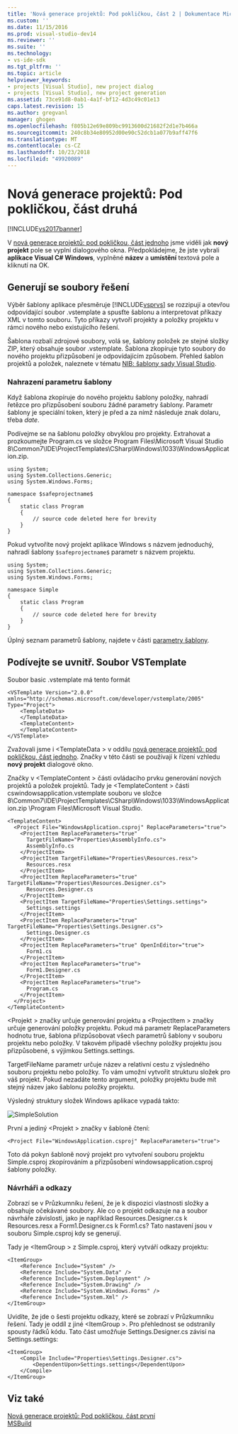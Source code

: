 ```yaml
---
title: 'Nová generace projektů: Pod pokličkou, část 2 | Dokumentace Microsoftu'
ms.custom: ''
ms.date: 11/15/2016
ms.prod: visual-studio-dev14
ms.reviewer: ''
ms.suite: ''
ms.technology:
- vs-ide-sdk
ms.tgt_pltfrm: ''
ms.topic: article
helpviewer_keywords:
- projects [Visual Studio], new project dialog
- projects [Visual Studio], new project generation
ms.assetid: 73ce91d8-0ab1-4a1f-bf12-4d3c49c01e13
caps.latest.revision: 15
ms.author: gregvanl
manager: ghogen
ms.openlocfilehash: f805b12e69e809bc9913600d21682f2d1e7b466a
ms.sourcegitcommit: 240c8b34e80952d00e90c52dcb1a077b9aff47f6
ms.translationtype: MT
ms.contentlocale: cs-CZ
ms.lasthandoff: 10/23/2018
ms.locfileid: "49920089"
---
```

# <a name="new-project-generation-under-the-hood-part-two"></a>Nová generace projektů: Pod pokličkou, část druhá
[!INCLUDE[vs2017banner](../../includes/vs2017banner.md)]

V [nová generace projektů: pod pokličkou, část jednoho](../../extensibility/internals/new-project-generation-under-the-hood-part-one.md) jsme viděli jak **nový projekt** pole se vyplní dialogového okna. Předpokládejme, že jste vybrali **aplikace Visual C# Windows**, vyplněné **název** a **umístění** textová pole a kliknutí na OK.  
  
## <a name="generating-the-solution-files"></a>Generují se soubory řešení  
 Výběr šablony aplikace přesměruje [!INCLUDE[vsprvs](../../includes/vsprvs-md.md)] se rozzipují a otevřou odpovídající soubor .vstemplate a spusťte šablonu a interpretovat příkazy XML v tomto souboru. Tyto příkazy vytvoří projekty a položky projektu v rámci nového nebo existujícího řešení.  
  
 Šablona rozbalí zdrojové soubory, volá se, šablony položek ze stejné složky ZIP, který obsahuje soubor .vstemplate. Šablona zkopíruje tyto soubory do nového projektu přizpůsobení je odpovídajícím způsobem. Přehled šablon projektů a položek, naleznete v tématu [NIB: šablony sady Visual Studio](http://msdn.microsoft.com/en-us/141fccaa-d68f-4155-822b-27f35dd94041).  
  
### <a name="template-parameter-replacement"></a>Nahrazení parametru šablony  
 Když šablona zkopíruje do nového projektu šablony položky, nahradí řetězce pro přizpůsobení souboru žádné parametry šablony. Parametr šablony je speciální token, který je před a za nímž následuje znak dolaru, třeba $date$.  
  
 Podívejme se na šablonu položky obvyklou pro projekty. Extrahovat a prozkoumejte Program.cs ve složce Program Files\Microsoft Visual Studio 8\Common7\IDE\ProjectTemplates\CSharp\Windows\1033\WindowsApplication.zip.  
  
```  
using System;  
using System.Collections.Generic;  
using System.Windows.Forms;  
  
namespace $safeprojectname$  
{  
    static class Program  
    {  
        // source code deleted here for brevity  
    }  
}  
```  
  
 Pokud vytvoříte nový projekt aplikace Windows s názvem jednoduchý, nahradí šablony `$safeprojectname$` parametr s názvem projektu.  
  
```  
using System;  
using System.Collections.Generic;  
using System.Windows.Forms;  
  
namespace Simple  
{  
    static class Program  
    {  
        // source code deleted here for brevity  
    }  
}  
```  
  
 Úplný seznam parametrů šablony, najdete v části [parametry šablony](../../ide/template-parameters.md).  
  
## <a name="a-look-inside-a-vstemplate-file"></a>Podívejte se uvnitř. Soubor VSTemplate  
 Soubor basic .vstemplate má tento formát  
  
```  
<VSTemplate Version="2.0.0"     xmlns="http://schemas.microsoft.com/developer/vstemplate/2005"     Type="Project">  
    <TemplateData>  
    </TemplateData>  
    <TemplateContent>  
    </TemplateContent>  
</VSTemplate>  
```  
  
 Zvažovali jsme i \<TemplateData > v oddílu [nová generace projektů: pod pokličkou, část jednoho](../../extensibility/internals/new-project-generation-under-the-hood-part-one.md). Značky v této části se používají k řízení vzhledu **nový projekt** dialogové okno.  
  
 Značky v \<TemplateContent > části ovládacího prvku generování nových projektů a položek projektů. Tady je \<TemplateContent > části cswindowsapplication.vstemplate souboru ve složce 8\Common7\IDE\ProjectTemplates\CSharp\Windows\1033\WindowsApplication.zip \Program Files\Microsoft Visual Studio.  
  
```  
<TemplateContent>  
  <Project File="WindowsApplication.csproj" ReplaceParameters="true">  
    <ProjectItem ReplaceParameters="true"  
      TargetFileName="Properties\AssemblyInfo.cs">  
      AssemblyInfo.cs  
    </ProjectItem>  
    <ProjectItem TargetFileName="Properties\Resources.resx">  
      Resources.resx  
    </ProjectItem>  
    <ProjectItem ReplaceParameters="true"       TargetFileName="Properties\Resources.Designer.cs">  
      Resources.Designer.cs  
    </ProjectItem>  
    <ProjectItem TargetFileName="Properties\Settings.settings">  
      Settings.settings  
    </ProjectItem>  
    <ProjectItem ReplaceParameters="true"       TargetFileName="Properties\Settings.Designer.cs">  
      Settings.Designer.cs  
    </ProjectItem>  
    <ProjectItem ReplaceParameters="true" OpenInEditor="true">  
      Form1.cs  
    </ProjectItem>  
    <ProjectItem ReplaceParameters="true">  
      Form1.Designer.cs  
    </ProjectItem>  
    <ProjectItem ReplaceParameters="true">  
      Program.cs  
    </ProjectItem>  
  </Project>  
</TemplateContent>  
```  
  
 \<Projekt > značky určuje generování projektu a \<ProjectItem > značky určuje generování položky projektu. Pokud má parametr ReplaceParameters hodnotu true, šablona přizpůsobovat všech parametrů šablony v souboru projektu nebo položky. V takovém případě všechny položky projektu jsou přizpůsobené, s výjimkou Settings.settings.  
  
 TargetFileName parametr určuje název a relativní cestu z výsledného souboru projektu nebo položky. To vám umožní vytvořit strukturu složek pro váš projekt. Pokud nezadáte tento argument, položky projektu bude mít stejný název jako šablonu položky projektu.  
  
 Výsledný struktury složek Windows aplikace vypadá takto:  
  
 ![SimpleSolution](../../extensibility/internals/media/simplesolution.png "SimpleSolution")  
  
 První a jediný \<Projekt > značky v šabloně čtení:  
  
```  
<Project File="WindowsApplication.csproj" ReplaceParameters="true">  
```  
  
 Toto dá pokyn šabloně nový projekt pro vytvoření souboru projektu Simple.csproj zkopírováním a přizpůsobení windowsapplication.csproj šablony položky.  
  
### <a name="designers-and-references"></a>Návrháři a odkazy  
 Zobrazí se v Průzkumníku řešení, že je k dispozici vlastnosti složky a obsahuje očekávané soubory. Ale co o projekt odkazuje na a soubor návrháře závislosti, jako je například Resources.Designer.cs k Resources.resx a Form1.Designer.cs k Form1.cs?  Tato nastavení jsou v souboru Simple.csproj kdy se generují.  
  
 Tady je \<ItemGroup > z Simple.csproj, který vytváří odkazy projektu:  
  
```  
<ItemGroup>  
    <Reference Include="System" />  
    <Reference Include="System.Data" />  
    <Reference Include="System.Deployment" />  
    <Reference Include="System.Drawing" />  
    <Reference Include="System.Windows.Forms" />  
    <Reference Include="System.Xml" />  
</ItemGroup>  
```  
  
 Uvidíte, že jde o šesti projektu odkazy, které se zobrazí v Průzkumníku řešení. Tady je oddíl z jiné \<ItemGroup >. Pro přehlednost se odstranily spousty řádků kódu. Tato část umožňuje Settings.Designer.cs závisí na Settings.settings:  
  
```  
<ItemGroup>  
    <Compile Include="Properties\Settings.Designer.cs">  
        <DependentUpon>Settings.settings</DependentUpon>  
    </Compile>  
</ItemGroup>  
```  
  
## <a name="see-also"></a>Viz také  
 [Nová generace projektů: Pod pokličkou, část první](../../extensibility/internals/new-project-generation-under-the-hood-part-one.md)  
 [MSBuild](../../msbuild/msbuild.md)


